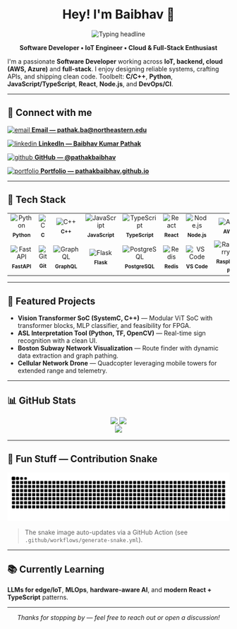 <div align="center">

# Hey! I'm Baibhav 👋

<img src="https://readme-typing-svg.demolab.com?font=Fira+Code&size=28&pause=1200&center=true&vCenter=true&width=900&lines=Software+Developer+%7C+IoT+Engineer+%7C+Full-Stack;Building+Cloud+%2B+Edge+Systems;Learning+LLMs+for+IoT;Open+to+collabs+%26+interesting+projects" alt="Typing headline" />

**Software Developer • IoT Engineer • Cloud & Full-Stack Enthusiast**

</div>

I'm a passionate **Software Developer** working across **IoT, backend, cloud (AWS, Azure)** and **full-stack**. I enjoy designing reliable systems, crafting APIs, and shipping clean code. Toolbelt: **C/C++**, **Python**, **JavaScript/TypeScript**, **React**, **Node.js**, and **DevOps/CI**.

---

## 🔗 Connect with me

<p>
  <a href="mailto:pathak.ba@northeastern.edu" target="_blank">
    <img src="https://img.icons8.com/color/48/gmail--v1.png" width="28" alt="email" />
    <b> Email — pathak.ba@northeastern.edu</b>
  </a>
</p>
<p>
  <a href="https://www.linkedin.com/in/baibhav-kumar-pathak-b806aa13b/" target="_blank">
    <img src="https://img.icons8.com/color/48/linkedin.png" width="28" alt="linkedin"/>
    <b> LinkedIn — Baibhav Kumar Pathak</b>
  </a>
</p>
<p>
  <a href="https://github.com/pathakbaibhav" target="_blank">
    <img src="https://img.icons8.com/material-outlined/48/github.png" width="28" alt="github"/>
    <b> GitHub — @pathakbaibhav</b>
  </a>
</p>
<p>
  <a href="https://pathakbaibhav.github.io/Portfolio/" target="_blank">
    <img src="https://img.icons8.com/external-flaticons-lineal-color-flat-icons/48/external-portfolio-web-flaticons-lineal-color-flat-icons.png" width="28" alt="portfolio"/>
    <b> Portfolio — pathakbaibhav.github.io</b>
  </a>
</p>

---

## 🧰 Tech Stack

<div align="center">

<table>
  <tr>
    <td align="center" width="110">
      <img src="https://cdn.jsdelivr.net/gh/devicons/devicon/icons/python/python-original.svg" width="56" alt="Python"/><br/>
      <sub><b>Python</b></sub>
    </td>
    <td align="center" width="110">
      <img src="https://cdn.jsdelivr.net/gh/devicons/devicon/icons/c/c-original.svg" width="56" alt="C"/><br/>
      <sub><b>C</b></sub>
    </td>
    <td align="center" width="110">
      <img src="https://cdn.jsdelivr.net/gh/devicons/devicon/icons/cplusplus/cplusplus-original.svg" width="56" alt="C++"/><br/>
      <sub><b>C++</b></sub>
    </td>
    <td align="center" width="110">
      <img src="https://cdn.jsdelivr.net/gh/devicons/devicon/icons/javascript/javascript-original.svg" width="56" alt="JavaScript"/><br/>
      <sub><b>JavaScript</b></sub>
    </td>
    <td align="center" width="110">
      <img src="https://cdn.jsdelivr.net/gh/devicons/devicon/icons/typescript/typescript-original.svg" width="56" alt="TypeScript"/><br/>
      <sub><b>TypeScript</b></sub>
    </td>
    <td align="center" width="110">
      <img src="https://cdn.jsdelivr.net/gh/devicons/devicon/icons/react/react-original.svg" width="56" alt="React"/><br/>
      <sub><b>React</b></sub>
    </td>
    <td align="center" width="110">
      <img src="https://cdn.jsdelivr.net/gh/devicons/devicon/icons/nodejs/nodejs-original.svg" width="56" alt="Node.js"/><br/>
      <sub><b>Node.js</b></sub>
    </td>
    <td align="center" width="110">
      <img src="https://upload.wikimedia.org/wikipedia/commons/9/93/Amazon_Web_Services_Logo.svg" width="56" alt="AWS"/><br/>
      <sub><b>AWS</b></sub>
    </td>
    <td align="center" width="110">
      <img src="https://cdn.jsdelivr.net/gh/devicons/devicon/icons/azure/azure-original.svg" width="56" alt="Azure"/><br/>
      <sub><b>Azure</b></sub>
    </td>
    <td align="center" width="110">
      <img src="https://cdn.jsdelivr.net/gh/devicons/devicon/icons/docker/docker-original.svg" width="56" alt="Docker"/><br/>
      <sub><b>Docker</b></sub>
    </td>
  </tr>
  <tr>
    <td align="center" width="110">
      <img src="https://cdn.jsdelivr.net/gh/devicons/devicon/icons/fastapi/fastapi-original.svg" width="56" alt="FastAPI"/><br/>
      <sub><b>FastAPI</b></sub>
    </td>
    <td align="center" width="110">
      <img src="https://cdn.jsdelivr.net/gh/devicons/devicon/icons/git/git-original.svg" width="56" alt="Git"/><br/>
      <sub><b>Git</b></sub>
    </td>
    <td align="center" width="110">
      <img src="https://cdn.jsdelivr.net/gh/devicons/devicon/icons/graphql/graphql-plain.svg" width="56" alt="GraphQL"/><br/>
      <sub><b>GraphQL</b></sub>
    </td>
    <td align="center" width="110">
      <img src="https://upload.wikimedia.org/commons/3/3c/Flask_logo.svg" width="56" alt="Flask"/><br/>
      <sub><b>Flask</b></sub>
    </td>
    <td align="center" width="110">
      <img src="https://cdn.jsdelivr.net/gh/devicons/devicon/icons/postgresql/postgresql-original.svg" width="56" alt="PostgreSQL"/><br/>
      <sub><b>PostgreSQL</b></sub>
    </td>
    <td align="center" width="110">
      <img src="https://cdn.jsdelivr.net/gh/devicons/devicon/icons/redis/redis-original.svg" width="56" alt="Redis"/><br/>
      <sub><b>Redis</b></sub>
    </td>
    <td align="center" width="110">
      <img src="https://cdn.jsdelivr.net/gh/devicons/devicon/icons/vscode/vscode-original.svg" width="56" alt="VS Code"/><br/>
      <sub><b>VS Code</b></sub>
    </td>
    <td align="center" width="110">
      <img src="https://cdn.jsdelivr.net/gh/devicons/devicon/icons/raspberrypi/raspberrypi-original.svg" width="56" alt="Raspberry Pi"/><br/>
      <sub><b>Raspberry Pi</b></sub>
    </td>
    <td align="center" width="110">
      <img src="https://cdn.jsdelivr.net/gh/devicons/devicon/icons/arduino/arduino-original.svg" width="56" alt="Arduino"/><br/>
      <sub><b>Arduino</b></sub>
    </td>
    <td align="center" width="110">
      <img src="https://cdn.jsdelivr.net/gh/devicons/devicon/icons/linux/linux-original.svg" width="56" alt="Linux"/><br/>
      <sub><b>Linux</b></sub>
    </td>
  </tr>
</table>

</div>

---

## 🧪 Featured Projects
- **Vision Transformer SoC (SystemC, C++)** — Modular ViT SoC with transformer blocks, MLP classifier, and feasibility for FPGA.
- **ASL Interpretation Tool (Python, TF, OpenCV)** — Real-time sign recognition with a clean UI.
- **Boston Subway Network Visualization** — Route finder with dynamic data extraction and graph pathing.
- **Cellular Network Drone** — Quadcopter leveraging mobile towers for extended range and telemetry.

---

## 📊 GitHub Stats

<div align="center">

<a href="https://github.com/pathakbaibhav">
  <img height="165" src="https://github-readme-stats.vercel.app/api?username=pathakbaibhav&show_icons=true&theme=dark&count_private=true&hide_border=true" />
</a>
<a href="https://github.com/pathakbaibhav">
  <img height="165" src="https://github-readme-stats.vercel.app/api/top-langs/?username=pathakbaibhav&layout=compact&theme=dark&hide_border=true&langs_count=8" />
</a>

<br/>

<img src="https://streak-stats.demolab.com?user=pathakbaibhav&theme=dark&date_format=M%20j%5B%2C%20Y%5D&hide_border=true" height="165"/>

</div>

---

## 🐍 Fun Stuff — Contribution Snake
<p align="center">
  <picture>
    <source media="(prefers-color-scheme: dark)" srcset="https://raw.githubusercontent.com/pathakbaibhav/pathakbaibhav/output/snake-dark.svg">
    <source media="(prefers-color-scheme: light)" srcset="https://raw.githubusercontent.com/pathakbaibhav/pathakbaibhav/output/snake.svg">
    <img alt="github-snake" src="https://raw.githubusercontent.com/pathakbaibhav/pathakbaibhav/output/snake.svg">
  </picture>
</p>

> The snake image auto-updates via a GitHub Action (see `.github/workflows/generate-snake.yml`).

---

## 📚 Currently Learning
**LLMs for edge/IoT**, **MLOps**, **hardware-aware AI**, and **modern React + TypeScript** patterns.

---

<div align="center">

*Thanks for stopping by — feel free to reach out or open a discussion!*

</div>
